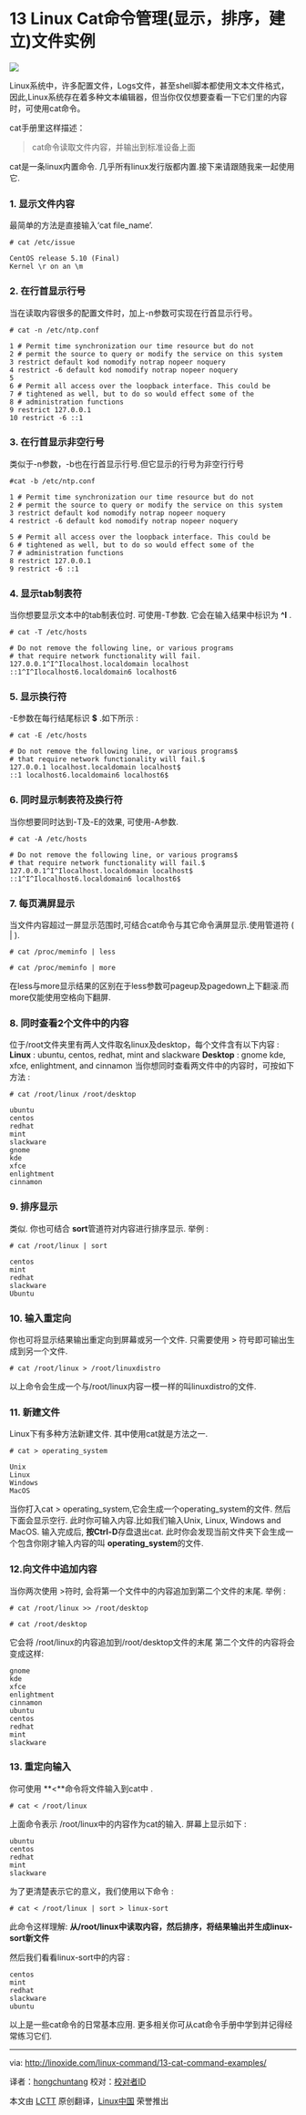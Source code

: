 13 Linux Cat命令管理(显示，排序，建立)文件实例
================================================================================
![](http://linoxide.com/wp-content/uploads/2013/11/linux-cat-command.png)

Linux系统中，许多配置文件，Logs文件，甚至shell脚本都使用文本文件格式，因此,Linux系统存在着多种文本编辑器，但当你仅仅想要查看一下它们里的内容时，可使用cat命令。

cat手册里这样描述：

> cat命令读取文件内容，并输出到标准设备上面

cat是一条linux内置命令. 几乎所有linux发行版都内置.接下来请跟随我来一起使用它.

### 1. 显示文件内容 ###

最简单的方法是直接输入‘cat file_name’.

    # cat /etc/issue

    CentOS release 5.10 (Final)
    Kernel \r on an \m

### 2. 在行首显示行号 ###

当在读取内容很多的配置文件时，加上-n参数可实现在行首显示行号。


    # cat -n /etc/ntp.conf

    1 # Permit time synchronization our time resource but do not
    2 # permit the source to query or modify the service on this system
    3 restrict default kod nomodify notrap nopeer noquery
    4 restrict -6 default kod nomodify notrap nopeer noquery
    5
    6 # Permit all access over the loopback interface. This could be
    7 # tightened as well, but to do so would effect some of the
    8 # administration functions
    9 restrict 127.0.0.1
    10 restrict -6 ::1

### 3. 在行首显示非空行号 ###

类似于-n参数，-b也在行首显示行号.但它显示的行号为非空行行号

    #cat -b /etc/ntp.conf

    1 # Permit time synchronization our time resource but do not
    2 # permit the source to query or modify the service on this system
    3 restrict default kod nomodify notrap nopeer noquery
    4 restrict -6 default kod nomodify notrap nopeer noquery

    5 # Permit all access over the loopback interface. This could be
    6 # tightened as well, but to do so would effect some of the
    7 # administration functions
    8 restrict 127.0.0.1
    9 restrict -6 ::1

### 4. 显示tab制表符 ###

当你想要显示文本中的tab制表位时. 可使用-T参数. 它会在输入结果中标识为 **^I** .

    # cat -T /etc/hosts

    # Do not remove the following line, or various programs 
    # that require network functionality will fail.
    127.0.0.1^I^Ilocalhost.localdomain localhost
    ::1^I^Ilocalhost6.localdomain6 localhost6

### 5. 显示换行符 ###

-E参数在每行结尾标识 **$** .如下所示 :

    # cat -E /etc/hosts

    # Do not remove the following line, or various programs$
    # that require network functionality will fail.$
    127.0.0.1 localhost.localdomain localhost$
    ::1 localhost6.localdomain6 localhost6$

### 6. 同时显示制表符及换行符 ###

当你想要同时达到-T及-E的效果, 可使用-A参数.

    # cat -A /etc/hosts

    # Do not remove the following line, or various programs$
    # that require network functionality will fail.$
    127.0.0.1^I^Ilocalhost.localdomain localhost$
    ::1^I^Ilocalhost6.localdomain6 localhost6$

### 7. 每页满屏显示 ###

当文件内容超过一屏显示范围时,可结合cat命令与其它命令满屏显示.使用管道符 ( | ).

    # cat /proc/meminfo | less

    # cat /proc/meminfo | more

在less与more显示结果的区别在于less参数可pageup及pagedown上下翻滚.而more仅能使用空格向下翻屏.

### 8. 同时查看2个文件中的内容 ###

位于/root文件夹里有两人文件取名linux及desktop，每个文件含有以下内容 :
**Linux** : ubuntu, centos, redhat, mint and slackware
**Desktop** : gnome kde, xfce, enlightment, and cinnamon
当你想同时查看两文件中的内容时，可按如下方法 :

    # cat /root/linux /root/desktop

    ubuntu
    centos
    redhat
    mint
    slackware
    gnome
    kde
    xfce
    enlightment
    cinnamon

### 9. 排序显示 ###

类似. 你也可结合 **sort**管道符对内容进行排序显示. 举例 :

    # cat /root/linux | sort

    centos
    mint
    redhat
    slackware
    Ubuntu

### 10. 输入重定向 ###

你也可将显示结果输出重定向到屏幕或另一个文件. 只需要使用 > 符号即可输出生成到另一个文件.

    # cat /root/linux > /root/linuxdistro

以上命令会生成一个与/root/linux内容一模一样的叫linuxdistro的文件.

### 11. 新建文件 ###

Linux下有多种方法新建文件. 其中使用cat就是方法之一.

    # cat > operating_system

    Unix
    Linux
    Windows
    MacOS

当你打入cat > operating_system,它会生成一个operating_system的文件. 然后下面会显示空行. 此时你可输入内容.比如我们输入Unix, Linux, Windows and MacOS. 输入完成后, **按Ctrl-D**存盘退出cat. 此时你会发现当前文件夹下会生成一个包含你刚才输入内容的叫 **operating_system**的文件.

### 12.向文件中追加内容 ###

当你两次使用 >符时, 会将第一个文件中的内容追加到第二个文件的末尾. 举例 :

    # cat /root/linux >> /root/desktop

    # cat /root/desktop

它会将 /root/linux的内容追加到/root/desktop文件的末尾
第二个文件的内容将会变成这样:
 
    gnome
    kde
    xfce
    enlightment
    cinnamon
    ubuntu
    centos
    redhat
    mint
    slackware

### 13. 重定向输入 ###

你可使用 **<**命令将文件输入到cat中 .

    # cat < /root/linux

上面命令表示 /root/linux中的内容作为cat的输入. 屏幕上显示如下 :

    ubuntu
    centos
    redhat
    mint
    slackware

为了更清楚表示它的意义，我们使用以下命令 :

    # cat < /root/linux | sort > linux-sort

此命令这样理解: **从/root/linux中读取内容，然后排序，将结果输出并生成linux-sort新文件**

然后我们看看linux-sort中的内容 :

    centos
    mint
    redhat
    slackware
    ubuntu

以上是一些cat命令的日常基本应用. 更多相关你可从cat命令手册中学到并记得经常练习它们.

--------------------------------------------------------------------------------

via: http://linoxide.com/linux-command/13-cat-command-examples/

译者：[hongchuntang](https://github.com/译者ID) 校对：[校对者ID](https://github.com/校对者ID)

本文由 [LCTT](https://github.com/LCTT/TranslateProject) 原创翻译，[Linux中国](http://linux.cn/) 荣誉推出
